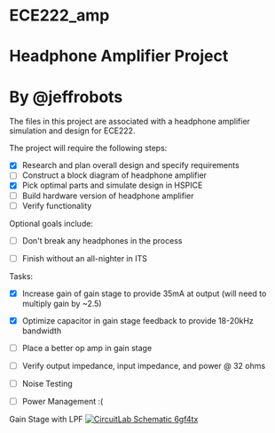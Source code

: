 # ECE222_amp
# Headphone Amplifier Project
# By @jeffrobots 

The files in this project are associated with a headphone amplifier simulation and design for ECE222. 

The project will require the following steps:
- [x] Research and plan overall design and specify requirements
- [ ] Construct a block diagram of headphone amplifier
- [x] Pick optimal parts and simulate design in HSPICE
- [ ] Build hardware version of headphone amplifier
- [ ] Verify functionality

Optional goals include: 
- [ ] Don't break any headphones in the process
- [ ] Finish without an all-nighter in ITS


Tasks:
- [x] Increase gain of gain stage to provide 35mA at output (will need to multiply gain by ~2.5)
- [x] Optimize capacitor in gain stage feedback to provide 18-20kHz bandwidth
- [ ] Place a better op amp in gain stage
- [ ] Verify output impedance, input impedance, and power @ 32 ohms
- [ ] Noise Testing
- [ ] Power Management :( 






Gain Stage with LPF
[![CircuitLab Schematic 6gf4tx](https://www.circuitlab.com/circuit/6gf4tx/screenshot/540x405/)](https://www.circuitlab.com/circuit/6gf4tx/gainstage/)
